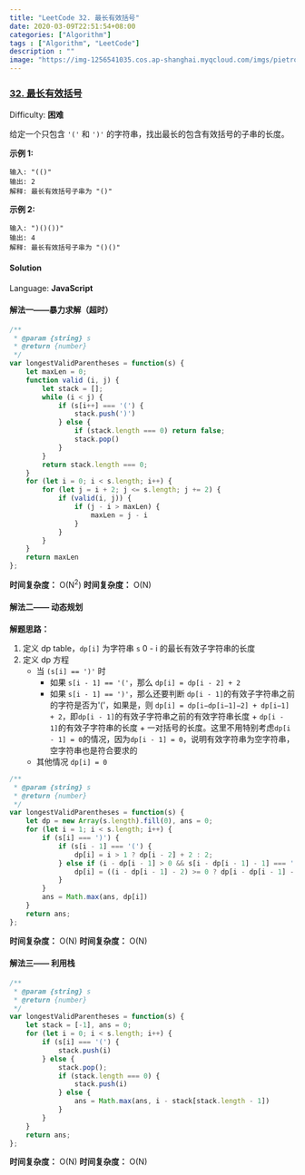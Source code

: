 ```yaml
---
title: "LeetCode 32. 最长有效括号"
date: 2020-03-09T22:51:54+08:00
categories: ["Algorithm"]
tags : ["Algorithm", "LeetCode"]
description : ""
image: "https://img-1256541035.cos.ap-shanghai.myqcloud.com/imgs/pietro-de-grandi-T7K4aEPoGGk-unsplash.jpg"
---
```


### [32\. 最长有效括号](https://leetcode-cn.com/problems/longest-valid-parentheses/)

Difficulty: **困难**


给定一个只包含 `'('` 和 `')'` 的字符串，找出最长的包含有效括号的子串的长度。

**示例 1:**

```
输入: "(()"
输出: 2
解释: 最长有效括号子串为 "()"
```

**示例 2:**

```
输入: ")()())"
输出: 4
解释: 最长有效括号子串为 "()()"
```


#### Solution

Language: **JavaScript**

#### 解法一——暴力求解（超时）

```javascript
​/**
 * @param {string} s
 * @return {number}
 */
var longestValidParentheses = function(s) {
    let maxLen = 0;
    function valid (i, j) {
        let stack = [];
        while (i < j) {
            if (s[i++] === '(') {
                stack.push(')')
            } else {
                if (stack.length === 0) return false;
                stack.pop()
            }
        }
        return stack.length === 0;
    }
    for (let i = 0; i < s.length; i++) {
        for (let j = i + 2; j <= s.length; j += 2) {
            if (valid(i, j)) {
                if (j - i > maxLen) {
                    maxLen = j - i
                }
            }
        }
    }
    return maxLen
};
```

**时间复杂度：** O(N<sup>2</sup>)
**时间复杂度：** O(N)

#### 解法二—— 动态规划

**解题思路：**
1. 定义 dp table，`dp[i]` 为字符串 `s` 0 - i 的最长有效子字符串的长度
2. 定义 dp 方程
   - 当 `(s[i] == ')'` 时
     - 如果 `s[i - 1] == '('`，那么 `dp[i] = dp[i - 2] + 2`
     - 如果 `s[i - 1] == ')'`，那么还要判断 `dp[i - 1]`的有效子字符串之前的字符是否为'('，如果是，则 `dp[i] = dp[i−dp[i−1]−2] + dp[i−1] + 2`，即`dp[i - 1]`的有效子字符串之前的有效字符串长度 + `dp[i - 1]`的有效子字符串的长度 + 一对括号的长度。这里不用特别考虑`dp[i - 1] = 0`的情况，因为`dp[i - 1] = 0`，说明有效字符串为空字符串，空字符串也是符合要求的
   - 其他情况 `dp[i] = 0`

```js
/**
 * @param {string} s
 * @return {number}
 */
var longestValidParentheses = function(s) {
    let dp = new Array(s.length).fill(0), ans = 0;
    for (let i = 1; i < s.length; i++) {
        if (s[i] === ')') {
            if (s[i - 1] === '(') {
                dp[i] = i > 1 ? dp[i - 2] + 2 : 2;
            } else if (i - dp[i - 1] > 0 && s[i - dp[i - 1] - 1] === '(') {
                dp[i] = ((i - dp[i - 1] - 2) >= 0 ? dp[i - dp[i - 1] - 2] : 0) + dp[i - 1] + 2;
            }
        }
        ans = Math.max(ans, dp[i])
    }
    return ans;
};
```

**时间复杂度：** O(N)
**时间复杂度：** O(N)

#### 解法三—— 利用栈

```js
/**
 * @param {string} s
 * @return {number}
 */
var longestValidParentheses = function(s) {
    let stack = [-1], ans = 0;
    for (let i = 0; i < s.length; i++) {
        if (s[i] === '(') {
            stack.push(i)
        } else {
            stack.pop();
            if (stack.length === 0) {
                stack.push(i)
            } else {
                ans = Math.max(ans, i - stack[stack.length - 1])
            }
        }
    }
    return ans;
};
```

**时间复杂度：** O(N)
**时间复杂度：** O(N)
